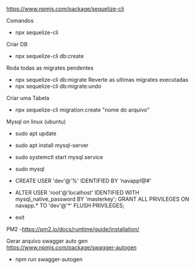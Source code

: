 https://www.npmjs.com/package/sequelize-cli

Comandos
- npx sequelize-cli

Criar DB
- npx sequelize-cli db:create

Roda todas as migrates pendentes
- npx sequelize-cli db:migrate
Reverte as ultimas migrates executadas
- npx sequelize-cli db:migrate:undo

Criar uma Tabela
- npx sequelize-cli migration:create "nome do arquivo"




Mysql on linux (ubuntu)
- sudo apt update
- sudo apt install mysql-server
- sudo systemctl start mysql.service


- sudo mysql
- CREATE USER 'dev'@'%' IDENTIFIED BY 'navapp!@#'
- ALTER USER 'root'@'localhost' IDENTIFIED WITH mysql_native_password BY 'masterkey';
GRANT ALL PRIVILEGES ON navapp.* TO 'dev'@'*'
FLUSH PRIVILEGES;
- exit


PM2
-https://pm2.io/docs/runtime/guide/installation/



Gerar arquivo swagger auto gen
https://www.npmjs.com/package/swagger-autogen
- npm run swagger-autogen